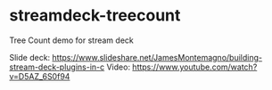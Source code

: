 # streamdeck-treecount
Tree Count demo for stream deck

Slide deck: https://www.slideshare.net/JamesMontemagno/building-stream-deck-plugins-in-c
Video: https://www.youtube.com/watch?v=D5AZ_6S0f94
